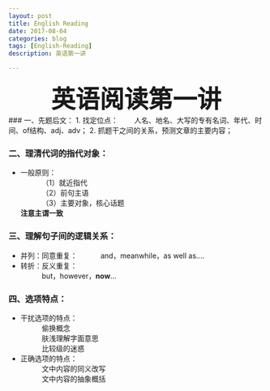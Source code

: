 ```yaml
---
layout: post
title: English Reading
date: 2017-08-04
categories: blog
tags: [English-Reading]
description: 英语第一讲

---
```


<center>
<font size="7" ><b>英语阅读第一讲</b></font>
</center>
### 一、先题后文：      
1. 找定位点：      
&emsp;&emsp;人名、地名、大写的专有名词、年代、时间、of结构、adj、adv；       
2. 抓题干之间的关系，预测文章的主要内容；        

### 二、理清代词的指代对象：        
- 一般原则：                
&emsp;&emsp;&emsp;（1）就近指代    
&emsp;&emsp;&emsp;（2）前句主语    
&emsp;&emsp;&emsp;（3）主要对象，核心话题      
**注意主谓一致**      

### 三、理解句子间的逻辑关系：   
- 并列：同意重复：
&emsp;&emsp;&emsp;and，meanwhile，as well as....      
- 转折：反义重复：    
&emsp;&emsp;&emsp;but，however，**now**...     

### 四、选项特点：   
- 干扰选项的特点：       
&emsp;&emsp;&emsp;偷换概念        
&emsp;&emsp;&emsp;肤浅理解字面意思        
&emsp;&emsp;&emsp;比较级的迷惑                     
- 正确选项的特点：      
&emsp;&emsp;&emsp;文中内容的同义改写     
&emsp;&emsp;&emsp;文中内容的抽象概括      
